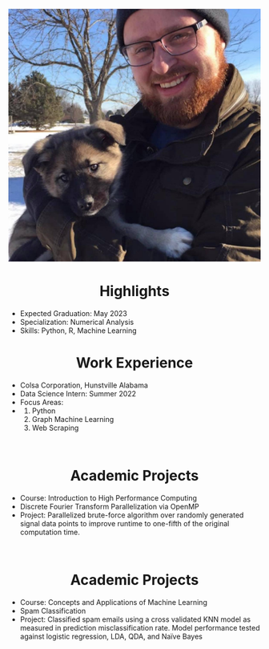 
![Winnie as a Pup](/assets/img/Eowyn.jpg)
<h1 style="text-align: center;">Highlights</h1>
<ul>

<li> Expected Graduation: May 2023</li>

<li> Specialization: Numerical Analysis</li>

<li> Skills: Python, R, Machine Learning</li>

</ul>    


<h1 style="text-align: center;">Work Experience</h1>
<ul>

<li> Colsa Corporation, Hunstville Alabama</li>

<li> Data Science Intern: Summer 2022</li>
<li> Focus Areas:</li>

<li> 
    <ol>
    <li>Python</li>
    <li>Graph Machine Learning</li>
    <li>Web Scraping</li>
    </ol>
</li>

</ul>

&nbsp;
&nbsp;
&nbsp;
&nbsp;
&nbsp;
&nbsp;


<h1 style="text-align: center;">Academic Projects</h1>

<ul>

<li> Course: Introduction to High Performance Computing</li>

<li> Discrete Fourier Transform Parallelization via OpenMP</li>

<li> Project: Parallelized brute-force algorithm over randomly generated signal data points to improve runtime to one-fifth of the original computation time. </li>

</ul>

&nbsp;

<h1 style="text-align: center;">Academic Projects</h1>

<ul>

<li> Course: Concepts and Applications of Machine Learning</li>

<li> Spam Classification</li>

<li> Project: Classified spam emails using a cross validated KNN model as measured in prediction misclassification rate. Model performance tested against logistic regression, LDA, QDA, and Naïve Bayes </li>

</ul>